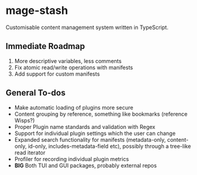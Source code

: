 # mage-stash

Customisable content management system written in TypeScript.

## Immediate Roadmap

1. More descriptive variables, less comments
2. Fix atomic read/write operations with manifests
3. Add support for custom manifests

## General To-dos

- Make automatic loading of plugins more secure
- Content grouping by reference, something like bookmarks (reference Wisps?)
- Proper Plugin name standards and validation with Regex
- Support for individual plugin settings which the user can change
- Expanded search functionality for manifests (metadata-only, content-only, id-only, includes-metadata-field etc), possibly through a tree-like read iterator
- Profiler for recording individual plugin metrics
- **BIG** Both TUI and GUI packages, probably external repos

